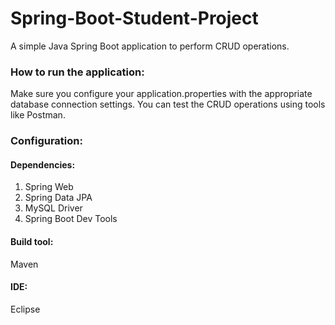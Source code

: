 # Spring-Boot-Student-Project
A simple Java Spring Boot application to perform CRUD operations.

### How to run the application:
Make sure you configure your application.properties with the appropriate database connection settings.
You can test the CRUD operations using tools like Postman.

### Configuration:
#### Dependencies:
1. Spring Web
2. Spring Data JPA
3. MySQL Driver
4. Spring Boot Dev Tools
#### Build tool:
Maven
#### IDE:
Eclipse

